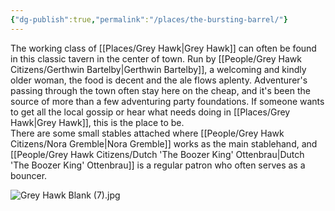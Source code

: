 ```yaml
---
{"dg-publish":true,"permalink":"/places/the-bursting-barrel/"}
---
```


The working class of [[Places/Grey Hawk\|Grey Hawk]] can often be found in this classic tavern in the center of town.  Run by [[People/Grey Hawk Citizens/Gerthwin Bartelby\|Gerthwin Bartelby]], a welcoming and kindly older woman, the food is decent and the ale flows aplenty.  Adventurer's passing through the town often stay here on the cheap, and it's been the source of more than a few adventuring party foundations.  If someone wants to get all the local gossip or hear what needs doing in [[Places/Grey Hawk\|Grey Hawk]], this is the place to be.  
There are some small stables attached where [[People/Grey Hawk Citizens/Nora Gremble\|Nora Gremble]] works as the main stablehand, and [[People/Grey Hawk Citizens/Dutch 'The Boozer King' Ottenbrau\|Dutch 'The Boozer King' Ottenbrau]] is a regular patron who often serves as a bouncer.  

![Grey Hawk Blank (7).jpg](/img/user/Z_Attachments/Grey%20Hawk%20Blank%20(7).jpg)